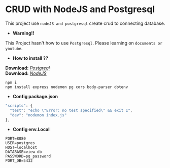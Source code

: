 # CRUD with NodeJS and Postgresql

This project use `nodeJS and postgresql` create crud to connecting database.

- **Warning!!**

This Project hasn't how to use `Postgresql`. Please learning on `documents or youtube`.

- **How to install ??**

**Download:** *[Postgreql](https://www.postgresql.org/download/)* <br />
**Download:** *[NodeJS](https://nodejs.org/en/download/)*
```
npm i
npm install express nodemon pg cors body-parser dotenv
```

- **Config package.json**

```js
"scripts": {
  "test": "echo \"Error: no test specified\" && exit 1",
  "dev": "nodemon index.js"
},
```

- **Config env.Local**
```
PORT=8080
USER=postgres
HOST=localhost
DATABASE=view-db
PASSWORD=pg_password
PORT_DB=5432
```
